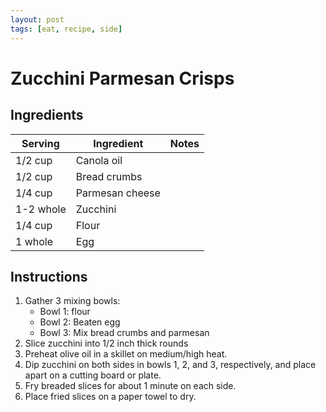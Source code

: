 ```yaml
---
layout: post
tags: [eat, recipe, side]
---
```


# Zucchini Parmesan Crisps

## Ingredients

| Serving | Ingredient | Notes |
|-|-|-|
| 1/2 cup | Canola oil |  |
| 1/2 cup | Bread crumbs |  |
| 1/4 cup | Parmesan cheese |  |
| 1-2 whole | Zucchini |  |
| 1/4 cup | Flour |  |
| 1 whole | Egg |  |

## Instructions

1. Gather 3 mixing bowls:
    - Bowl 1: flour
    - Bowl 2: Beaten egg
    - Bowl 3: Mix bread crumbs and parmesan
1. Slice zucchini into 1/2 inch thick rounds
1. Preheat olive oil in a skillet on medium/high heat.
1. Dip zucchini on both sides in bowls 1, 2, and 3, respectively, and place apart on a cutting board or plate.
1. Fry breaded slices for about 1 minute on each side.
1. Place fried slices on a paper towel to dry.
